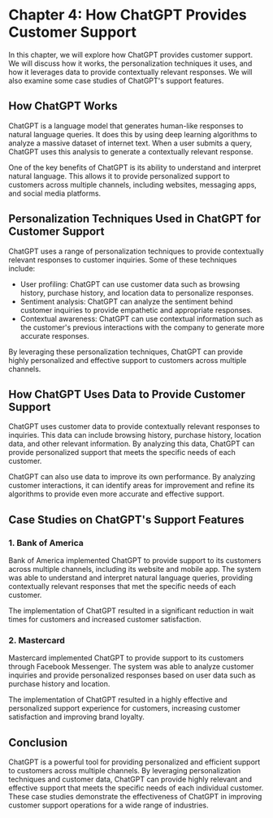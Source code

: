 Chapter 4: How ChatGPT Provides Customer Support
================================================

In this chapter, we will explore how ChatGPT provides customer support. We will discuss how it works, the personalization techniques it uses, and how it leverages data to provide contextually relevant responses. We will also examine some case studies of ChatGPT's support features.

How ChatGPT Works
-----------------

ChatGPT is a language model that generates human-like responses to natural language queries. It does this by using deep learning algorithms to analyze a massive dataset of internet text. When a user submits a query, ChatGPT uses this analysis to generate a contextually relevant response.

One of the key benefits of ChatGPT is its ability to understand and interpret natural language. This allows it to provide personalized support to customers across multiple channels, including websites, messaging apps, and social media platforms.

Personalization Techniques Used in ChatGPT for Customer Support
---------------------------------------------------------------

ChatGPT uses a range of personalization techniques to provide contextually relevant responses to customer inquiries. Some of these techniques include:

* User profiling: ChatGPT can use customer data such as browsing history, purchase history, and location data to personalize responses.
* Sentiment analysis: ChatGPT can analyze the sentiment behind customer inquiries to provide empathetic and appropriate responses.
* Contextual awareness: ChatGPT can use contextual information such as the customer's previous interactions with the company to generate more accurate responses.

By leveraging these personalization techniques, ChatGPT can provide highly personalized and effective support to customers across multiple channels.

How ChatGPT Uses Data to Provide Customer Support
-------------------------------------------------

ChatGPT uses customer data to provide contextually relevant responses to inquiries. This data can include browsing history, purchase history, location data, and other relevant information. By analyzing this data, ChatGPT can provide personalized support that meets the specific needs of each customer.

ChatGPT can also use data to improve its own performance. By analyzing customer interactions, it can identify areas for improvement and refine its algorithms to provide even more accurate and effective support.

Case Studies on ChatGPT's Support Features
------------------------------------------

### 1. Bank of America

Bank of America implemented ChatGPT to provide support to its customers across multiple channels, including its website and mobile app. The system was able to understand and interpret natural language queries, providing contextually relevant responses that met the specific needs of each customer.

The implementation of ChatGPT resulted in a significant reduction in wait times for customers and increased customer satisfaction.

### 2. Mastercard

Mastercard implemented ChatGPT to provide support to its customers through Facebook Messenger. The system was able to analyze customer inquiries and provide personalized responses based on user data such as purchase history and location.

The implementation of ChatGPT resulted in a highly effective and personalized support experience for customers, increasing customer satisfaction and improving brand loyalty.

Conclusion
----------

ChatGPT is a powerful tool for providing personalized and efficient support to customers across multiple channels. By leveraging personalization techniques and customer data, ChatGPT can provide highly relevant and effective support that meets the specific needs of each individual customer. These case studies demonstrate the effectiveness of ChatGPT in improving customer support operations for a wide range of industries.
